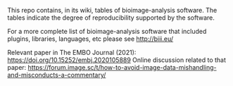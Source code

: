 This repo contains, in its wiki, tables of bioimage-analysis software.
The tables indicate the degree of reproducibility supported by the software.

For a more complete list of bioimage-analysis software that included plugins, libraries, languages, etc please see http://biii.eu/

Relevant paper in The EMBO Journal (2021): https://doi.org/10.15252/embj.2020105889
Online discussion related to that paper:
https://forum.image.sc/t/how-to-avoid-image-data-mishandling-and-misconducts-a-commentary/
